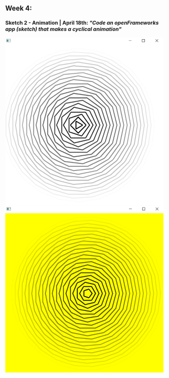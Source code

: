 ## Week 4:

### Sketch 2 - Animation | April 18th: _"Code an openFrameworks app (sketch) that makes a cyclical animation"_

<img src="test.png" width ="500" />  <img src="test1.png" width ="500" />


